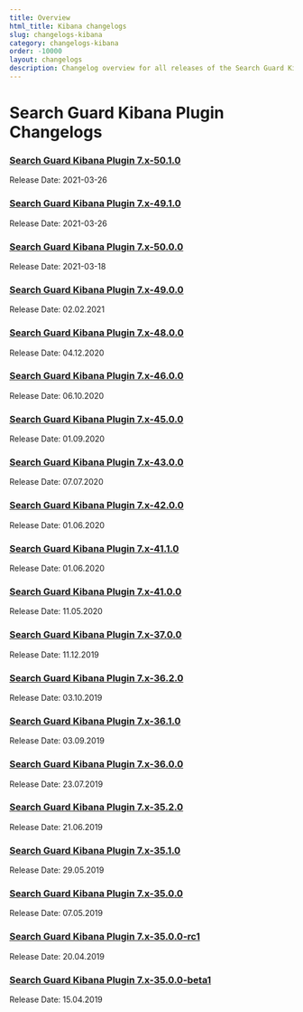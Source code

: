 ```yaml
---
title: Overview
html_title: Kibana changelogs
slug: changelogs-kibana
category: changelogs-kibana
order: -10000
layout: changelogs
description: Changelog overview for all releases of the Search Guard Kibana Plugin that adds access control and session management.
---
```


<!---
Copyright 2020 floragunn GmbH
-->

# Search Guard Kibana Plugin Changelogs

### [Search Guard Kibana Plugin 7.x-50.1.0](changelog_kibana_7_x_50_0_0.md)

Release Date: 2021-03-26

### [Search Guard Kibana Plugin 7.x-49.1.0](changelog_kibana_7_x_49_1_0.md)

Release Date: 2021-03-26

### [Search Guard Kibana Plugin 7.x-50.0.0](changelog_kibana_7_x_50_0_0.md)

Release Date: 2021-03-18

### [Search Guard Kibana Plugin 7.x-49.0.0](changelog_kibana_7_x_49_0_0.md)

Release Date: 02.02.2021

### [Search Guard Kibana Plugin 7.x-48.0.0](changelog_kibana_7_x_48_0_0.md)

Release Date: 04.12.2020

### [Search Guard Kibana Plugin 7.x-46.0.0](changelog_kibana_7_x_46_0_0.md)

Release Date: 06.10.2020

### [Search Guard Kibana Plugin 7.x-45.0.0](changelog_kibana_7_x_45_0_0.md)

Release Date: 01.09.2020

### [Search Guard Kibana Plugin 7.x-43.0.0](changelog_kibana_7_x_43_0_0.md)

Release Date: 07.07.2020

### [Search Guard Kibana Plugin 7.x-42.0.0](changelog_kibana_7_x_42_0_0.md)

Release Date: 01.06.2020

### [Search Guard Kibana Plugin 7.x-41.1.0](changelog_kibana_7_x_41_1_0.md)

Release Date: 01.06.2020

### [Search Guard Kibana Plugin 7.x-41.0.0](changelog_kibana_7_x_41_0_0.md)

Release Date: 11.05.2020

### [Search Guard Kibana Plugin 7.x-37.0.0](changelog_kibana_7_x_37_0_0.md)

Release Date: 11.12.2019

### [Search Guard Kibana Plugin 7.x-36.2.0](changelog_kibana_7_x_36_2_0.md)

Release Date: 03.10.2019

### [Search Guard Kibana Plugin 7.x-36.1.0](changelog_kibana_7_x_36_1_0.md)

Release Date: 03.09.2019

### [Search Guard Kibana Plugin 7.x-36.0.0](changelog_kibana_7_x_36_0_0.md)

Release Date: 23.07.2019

### [Search Guard Kibana Plugin 7.x-35.2.0](changelog_kibana_7_x_35_2_0.md)

Release Date: 21.06.2019

### [Search Guard Kibana Plugin 7.x-35.1.0](changelog_kibana_7_x_35_1_0.md)

Release Date: 29.05.2019


### [Search Guard Kibana Plugin 7.x-35.0.0](changelog_kibana_7_x_35_0_0.md)

Release Date: 07.05.2019

### [Search Guard Kibana Plugin 7.x-35.0.0-rc1](changelog_kibana_7_x_35_0_0_rc1.md)

Release Date: 20.04.2019

### [Search Guard Kibana Plugin 7.x-35.0.0-beta1](changelog_kibana_7_x_35_0_0_beta1.md)

Release Date: 15.04.2019

